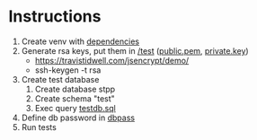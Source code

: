 # Instructions

1. Create venv with [dependencies](./dependencies.py)
2. Generate rsa keys, put them in [/test](.) ([public.pem](./public.pem), [private.key](./private.key))
    * https://travistidwell.com/jsencrypt/demo/
    * ssh-keygen -t rsa
3. Create test database
    1. Create database stpp
    2. Create schema "test"
    3. Exec query [testdb.sql](./testdb.psql)
4. Define db password in [dbpass](./dbpass)
5. Run tests